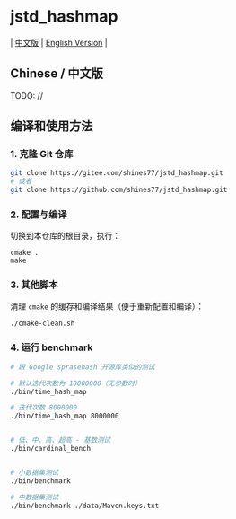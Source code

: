 # jstd_hashmap

| [中文版](./README.md) | [English Version](./README.en.md) |

## Chinese / 中文版

TODO: //

## 编译和使用方法

### 1. 克隆 Git 仓库

```bash
git clone https://gitee.com/shines77/jstd_hashmap.git
# 或者
git clone https://github.com/shines77/jstd_hashmap.git
```

### 2. 配置与编译

切换到本仓库的根目录，执行：

```shell
cmake .
make
```

### 3. 其他脚本

清理 `cmake` 的缓存和编译结果（便于重新配置和编译）：

```bash
./cmake-clean.sh
```

### 4. 运行 benchmark

```bash
# 跟 Google sprasehash 开源库类似的测试

# 默认迭代次数为 10000000（无参数时）
./bin/time_hash_map

# 迭代次数 8000000
./bin/time_hash_map 8000000


# 低、中、高、超高 - 基数测试
./bin/cardinal_bench


# 小数据集测试
./bin/benchmark

# 中数据集测试
./bin/benchmark ./data/Maven.keys.txt
```
